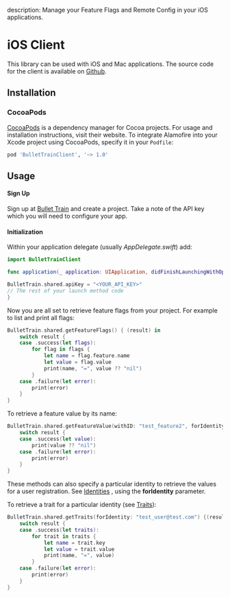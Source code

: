 description: Manage your Feature Flags and Remote Config in your iOS applications.

# iOS Client

This library can be used with iOS and Mac applications. The source code for the client is available on [Github](https://github.com/BulletTrainHQ/bullet-train-ios-client).

## Installation

### CocoaPods

[CocoaPods](https://cocoapods.org) is a dependency manager for Cocoa projects. For usage and installation instructions, visit their website. To integrate Alamofire into your Xcode project using CocoaPods, specify it in your `Podfile`:

```ruby
pod 'BulletTrainClient', '~> 1.0'
```

## Usage

#### Sign Up

Sign up at [Bullet Train](https://bullet-train.io/) and create a project. Take a note of the API key which you will need to configure your app.

#### Initialization

Within your application delegate (usually *AppDelegate.swift*) add:

```swift
import BulletTrainClient
```

```swift
func application(_ application: UIApplication, didFinishLaunchingWithOptions launchOptions: [UIApplication.LaunchOptionsKey: Any]?) -> Bool {

BulletTrain.shared.apiKey = "<YOUR_API_KEY>"
// The rest of your launch method code
}
```
Now you are all set to retrieve feature flags from your project. For example to list and print all flags: 

```swift
BulletTrain.shared.getFeatureFlags() { (result) in
    switch result {
    case .success(let flags):
        for flag in flags {
            let name = flag.feature.name
            let value = flag.value
            print(name, "=", value ?? "nil")
        }
    case .failure(let error):
        print(error)
    }
}
```
To retrieve a feature value by its name:

```swift
BulletTrain.shared.getFeatureValue(withID: "test_feature2", forIdentity: nil) { (result) in
    switch result {
    case .success(let value):
        print(value ?? "nil")
    case .failure(let error):
        print(error)
    }
}
```
These methods can also specify a particular identity to retrieve the values for a user registration. See [Identities](https://docs.bullet-train.io/managing-identities/) , using the **forIdentity** parameter.

To retrieve a trait for a particular identity (see [Traits](https://docs.bullet-train.io/managing-identities/#identity-traits)):

```swift
BulletTrain.shared.getTraits(forIdentity: "test_user@test.com") {(result) in
    switch result {
    case .success(let traits):
        for trait in traits {
            let name = trait.key
            let value = trait.value
            print(name, "=", value)
        }
    case .failure(let error):
        print(error)
    }
}
```
